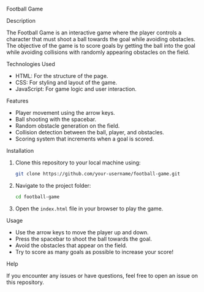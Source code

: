 Football Game

Description

The Football Game is an interactive game where the player controls a character that must shoot a ball towards the goal while avoiding obstacles. The objective of the game is to score goals by getting the ball into the goal while avoiding collisions with randomly appearing obstacles on the field.

Technologies Used

-  HTML: For the structure of the page.
-  CSS: For styling and layout of the game.
-  JavaScript: For game logic and user interaction.

Features

-  Player movement using the arrow keys.
-  Ball shooting with the spacebar.
-  Random obstacle generation on the field.
-  Collision detection between the ball, player, and obstacles.
-  Scoring system that increments when a goal is scored.

Installation

1. Clone this repository to your local machine using:
   ```bash
   git clone https://github.com/your-username/football-game.git
   ```

2. Navigate to the project folder:
   ```bash
   cd football-game
   ```

3. Open the `index.html` file in your browser to play the game.

Usage

-  Use the arrow keys to move the player up and down.
-  Press the spacebar to shoot the ball towards the goal.
-  Avoid the obstacles that appear on the field.
-  Try to score as many goals as possible to increase your score!

Help

If you encounter any issues or have questions, feel free to open an issue on this repository.



